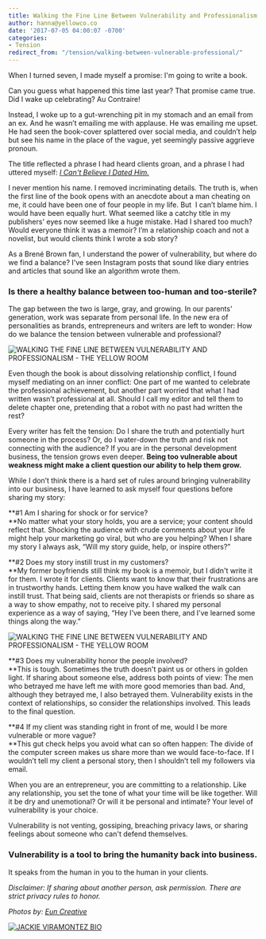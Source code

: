 ```yaml
---
title: Walking the Fine Line Between Vulnerability and Professionalism
author: hanna@yellowco.co
date: '2017-07-05 04:00:07 -0700'
categories:
- Tension
redirect_from: "/tension/walking-between-vulnerable-professional/"
---
```


When I turned seven, I made myself a promise: I'm going to write a book.

Can you guess what happened this time last year? That promise came true. Did I wake up celebrating? Au Contraire!

Instead, I woke up to a gut-wrenching pit in my stomach and an email from an ex. And he wasn’t emailing me with applause. He was emailing me upset. He had seen the book-cover splattered over social media, and couldn’t help but see his name in the place of the vague, yet seemingly passive aggrieve pronoun.

The title reflected a phrase I had heard clients groan, and a phrase I had uttered myself: [_I Can't Believe I Dated Him._](https://www.amazon.com/dp/B01NCRE9OO/ref=dp-kindle-redirect?_encoding=UTF8&btkr=1)

I never mention his name. I removed incriminating details. The truth is, when the first line of the book opens with an anecdote about a man cheating on me, it could have been one of four people in my life. But  I can’t blame him. I would have been equally hurt. What seemed like a catchy title in my publishers' eyes now seemed like a huge mistake. Had I shared too much? Would everyone think it was a memoir? I’m a relationship coach and not a novelist, but would clients think I wrote a sob story?

As a Brené Brown fan, I understand the power of vulnerability, but where do we find a balance? I've seen Instagram posts that sound like diary entries and articles that sound like an algorithm wrote them.

### **Is there a healthy balance between too-human and too-sterile?**

The gap between the two is large, gray, and growing. In our parents' generation, work was separate from personal life. In the new era of personalities as brands, entrepreneurs and writers are left to wonder: How do we balance the tension between vulnerable and professional?

![WALKING THE FINE LINE BETWEEN VULNERABILITY AND PROFESSIONALISM - THE YELLOW ROOM](https://yellow-blog-images.imgix.net/2017/07/TheFinerFewer-Final-114-1.jpg "WALKING THE FINE LINE BETWEEN VULNERABILITY AND PROFESSIONALISM - THE YELLOW ROOM")

Even though the book is about dissolving relationship conflict, I found myself mediating on an inner conflict: One part of me wanted to celebrate the professional achievement, but another part worried that what I had written wasn’t professional at all. Should I call my editor and tell them to delete chapter one, pretending that a robot with no past had written the rest?

Every writer has felt the tension: Do I share the truth and potentially hurt someone in the process? Or, do I water-down the truth and risk not connecting with the audience? If you are in the personal development business, the tension grows even deeper. **Being too vulnerable about weakness might make a client question our ability to help them grow.**

While I don’t think there is a hard set of rules around bringing vulnerability into our business, I have learned to ask myself four questions before sharing my story:

**#1 Am I sharing for shock or for service?  
**No matter what your story holds, you are a service; your content should reflect that. Shocking the audience with crude comments about your life might help your marketing go viral, but who are you helping? When I share my story I always ask, “Will my story guide, help, or inspire others?”

**#2 Does my story instill trust in my customers?  
**My former boyfriends still think my book is a memoir, but I didn't write it for them. I wrote it for clients. Clients want to know that their frustrations are in trustworthy hands. Letting them know you have walked the walk can instill trust. That being said, clients are not therapists or friends so share as a way to show empathy, not to receive pity. I shared my personal experience as a way of saying, “Hey I’ve been there, and I’ve learned some things along the way.”

![WALKING THE FINE LINE BETWEEN VULNERABILITY AND PROFESSIONALISM - THE YELLOW ROOM](https://yellow-blog-images.imgix.net/2017/07/TheFinerFewer-Final-168.jpg "WALKING THE FINE LINE BETWEEN VULNERABILITY AND PROFESSIONALISM - THE YELLOW ROOM")

**#3 Does my vulnerability honor the people involved?  
**This is tough. Sometimes the truth doesn't paint us or others in golden light. If sharing about someone else, address both points of view: The men who betrayed me have left me with more good memories than bad. And, although they betrayed me, I also betrayed them. Vulnerability exists in the context of relationships, so consider the relationships involved. This leads to the final question.

**#4 If my client was standing right in front of me, would I be more vulnerable or more vague?  
**This gut check helps you avoid what can so often happen: The divide of the computer screen makes us share more than we would face-to-face. If I wouldn’t tell my client a personal story, then I shouldn’t tell my followers via email.

When you are an entrepreneur, you are committing to a relationship. Like any relationship, you set the tone of what your time will be like together. Will it be dry and unemotional? Or will it be personal and intimate? Your level of vulnerability is your choice.

Vulnerability is not venting, gossiping, breaching privacy laws, or sharing feelings about someone who can't defend themselves.

### **Vulnerability is a tool to bring the humanity back into business.**

It speaks from the human in you to the human in your clients.

_Disclaimer: If sharing about another person, ask permission. There are strict privacy rules to honor._

_Photos by: [Eun Creative](http://www.euncreative.com/)_

[![JACKIE VIRAMONTEZ BIO](https://yellow-blog-images.imgix.net/2017/04/JACKIE-BIO.jpg)](https://www.amazon.com/Cant-Believe-Dated-Him-Knowing/dp/1683502809)
